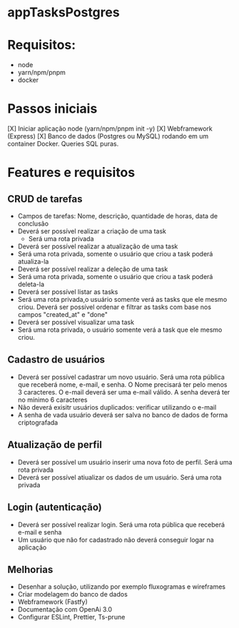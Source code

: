 # appTasksPostgres

# Requisitos:
- node
- yarn/npm/pnpm
- docker

# Passos iniciais

[X] Iniciar aplicação node (yarn/npm/pnpm init -y) 
[X] Webframework (Express)
[X] Banco de dados (Postgres ou MySQL) rodando em um container Docker. Queries SQL puras.

# Features e requisitos

## CRUD de tarefas

- Campos de tarefas: Nome, descrição, quantidade de horas, data de conclusão
- Deverá ser possível realizar a criação de uma task
  - Será uma rota privada
-  Deverá ser possível realizar a atualização de uma task
  - Será uma rota privada, somente o usuário que criou a task poderá atualiza-la
-  Deverá ser possível realizar a deleção de uma task
  - Será uma rota privada, somente o usuário que criou a task poderá deleta-la 
-  Deverá ser possível listar as tasks
  - Será uma rota privada,o usuário somente verá as tasks que ele mesmo criou. Deverá ser possível ordenar e filtrar as tasks com base nos campos "created_at" e "done"
-  Deverá ser possível visualizar uma task  
  - Será uma rota privada, o usuário somente verá a task que ele mesmo criou. 

## Cadastro de usuários

- Deverá ser possível cadastrar um novo usuário. Será uma rota pública que receberá nome, e-mail, e senha. O Nome precisará ter pelo menos 3 caracteres. O e-mail deverá ser uma e-mail válido. A senha deverá ter no mínimo 6 caracteres
- Não deverá exisitr usuários duplicados: verificar utilizando o e-mail
- A senha de vada usuário deverá ser salva no banco de dados de forma criptografada

## Atualização de perfil

- Deverá ser possível um usuário inserir uma nova foto de perfil. Será uma rota privada
- Deverá ser possível atiualizar os dados de um usuário. Será uma rota privada

## Login (autenticação)

- Deverá ser possível realizar login. Será uma rota pública que receberá e-mail e senha
- Um usuário que não for cadastrado não deverá conseguir logar na aplicação

## Melhorias

- Desenhar a solução, utilizando por exemplo fluxogramas e wireframes
- Criar modelagem do banco de dados
- Webframework (Fastfy)
- Documentação com OpenAi 3.0
- Configurar ESLint, Prettier, Ts-prune
